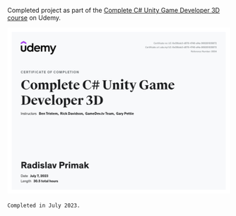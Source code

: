 Completed project as part of the [Complete C# Unity Game Developer 3D course](https://www.udemy.com/course/unitycourse2/) on Udemy.

![Certificate](./Certificate%20Of%20Completion.jpg)
 
``Completed in July 2023.``
